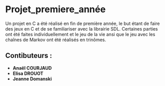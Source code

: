 # Projet_premiere_année

Un projet en C a été réalisé en fin de première année, le but étant de faire des jeux en C et de se familiariser avec la librairie SDL.
Certaines parties ont été faites individuellement et le jeu de la vie ansi que le jeu avec les chaînes de Markov ont été réalisés en trinômes.

## Contibuteurs :
- **Anaël COURJAUD**
- **Elisa DROUOT**
- **Jeanne Domanski**

